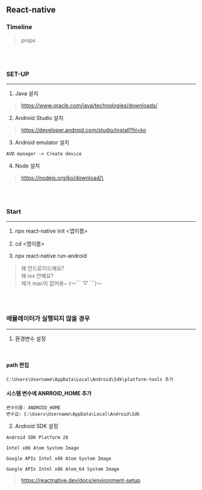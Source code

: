 ## React-native

### Timeline

> props

<br>
<br>

### SET-UP

---

1. Java 설치

> https://www.oracle.com/java/technologies/downloads/

2. Android Studio 설치

> https://developer.android.com/studio/install?hl=ko

3. Android emulator 설치

```
AVD manager -> Create device
```

4. Node 설치

> https://nodejs.org/ko/download/\

<br>
<br>

### Start

---

1. npx react-native init <앱이름>

2. cd <앱이름>

3. npx react-native run-android

> 왜 안드로이드예요?
> <br> 왜 ios 안해요?
> <br>제가 mac이 없어용~ (～￣ ▽ ￣)～

<br>
<br>

### 에뮬레이터가 실행되지 않을 경우

---

1. 환경변수 설정

<br>

#### path 편집

```
C:\Users\Username\AppData\Local\Android\Sdk\platform-tools 추가
```

#### 시스템 변수에 ANRROID_HOME 추가

```
변수이름: ANDROID_HOME
변수값: C:\Users\Username\AppData\Local\Android\Sdk
```

2. Android SDK 설정

```
Android SDK Platform 28

Intel x86 Atom System Image

Google APIs Intel x86 Atom System Image

Google APIs Intel x86 Atom_64 System Image
```

> https://reactnative.dev/docs/environment-setup
